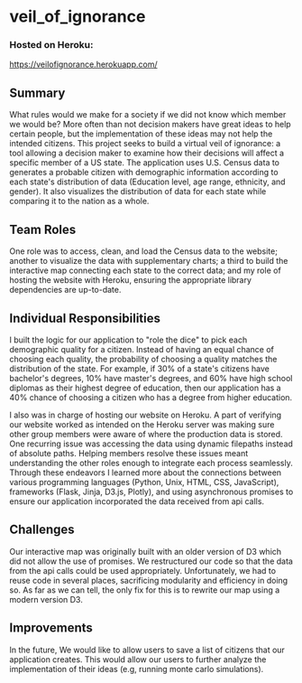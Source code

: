 # veil_of_ignorance

### Hosted on Heroku:
https://veilofignorance.herokuapp.com/

## Summary
What rules would we make for a society if we did not know which member we would be? More often than not decision makers have great ideas to help certain people, but the implementation of these ideas may not help the intended citizens.  This project seeks to build a virtual veil of ignorance: a tool allowing a decision maker to examine how their decisions will affect a specific member of a US state.  The application uses U.S. Census data to generates a probable citizen with demographic information according to each state's distribution of data (Education level, age range, ethnicity, and gender).  It also visualizes the distribution of data for each state while comparing it to the nation as a whole.

## Team Roles
One role was to access, clean, and load the Census data to the website; another to visualize the data with supplementary charts; a third to build the interactive map connecting each state to the correct data; and my role of hosting the website with Heroku, ensuring the appropriate library dependencies are up-to-date. 

## Individual Responsibilities
I built the logic for our application to "role the dice" to pick each demographic quality for a citizen.  Instead of having an equal chance of choosing each quality, the probability of choosing a quality matches the distribution of the state.  For example, if 30% of a state's citizens have bachelor's degrees, 10% have master's degrees, and 60% have high school diplomas as their highest degree of education, then our application has a 40% chance of choosing a citizen who has a degree from higher education. 

I also was in charge of hosting our website on Heroku.  A part of verifying our website worked as intended on the Heroku server was making sure other group members were aware of where the production data is stored.  One recurring issue was accessing the data using dynamic filepaths instead of absolute paths.  Helping members resolve these issues meant understanding the other roles enough to integrate each process seamlessly.  Through these endeavors I learned more about the connections between various programming languages (Python, Unix, HTML, CSS, JavaScript), frameworks (Flask, Jinja, D3.js, Plotly), and using asynchronous promises to ensure our application incorporated the data received from api calls.

## Challenges
Our interactive map was originally built with an older version of D3 which did not allow the use of promises. We restructured our code so that the data from the api calls could be used appropriately.  Unfortunately, we had to reuse code in several places, sacrificing modularity and efficiency in doing so.  As far as we can tell, the only fix for this is to rewrite our map using a modern version D3.

## Improvements
In the future, We would like to allow users to save a list of citizens that our application creates.  This would allow our users to further analyze the implementation of their ideas (e.g, running monte carlo simulations).
